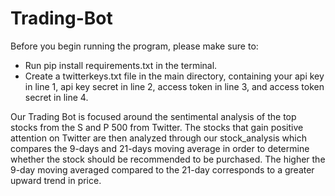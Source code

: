 # Trading-Bot


Before you begin running the program, please make sure to:
* Run pip install requirements.txt in the terminal.
* Create a twitterkeys.txt file in the main directory, containing your api key in line 1, api key secret in line 2, access token in line 3, and access token secret in line 4.

Our Trading Bot is focused around the sentimental analysis of the top stocks from the S and P 500 from Twitter. The stocks that gain positive attention on Twitter are then analyzed through our stock_analysis which compares the 9-days and 21-days moving average in order to determine whether the stock should be recommended to be purchased. The higher the 9-day moving averaged compared to the 21-day corresponds to a greater upward trend in price.  
